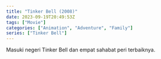 ```yaml
---
title: "Tinker Bell (2008)"
date: 2023-09-19T20:49:53Z
tags: ["Movie"]
categories: ["Animation", "Adventure", "Family"]
series: ["Tinker Bell"]
---
```


Masuki negeri Tinker Bell dan empat sahabat peri terbaiknya.

<mux-player stream-type="on-demand"
  src="https://kp3d-my.sharepoint.com/personal/ryoo_kp3d_onmicrosoft_com/_layouts/15/download.aspx?share=EeiakvHK4f5Mqzf4Atm4nIoBn-Ls6a4g-Bwp02Q6Qm1VTA" metadata-video-title="Tinker Bell (2008)" prefer-playback="mse" controls>
  </mux-player>
  
  
  <script src="https://cdn.jsdelivr.net/npm/@mux/mux-player"></script>
  
 <script id="jd4bCEVXuo02gCeRVYo402BUefoYO7TT1tQdU4P9H00SoE" type="application/ld+json">
 {
  "@context": "https://schema.org/",
  "@type": "VideoObject",
  "name": "Tinker Bell (2008)",
  "contentUrl": "https://stream.mux.com/OXiS2S8KpLjgut7q01DdgEdU7Amaavt02gwTede9p1eb4.m3u8",
  "thumbnailUrl": "https://www.themoviedb.org/t/p/original/tR9oOybzV0wrgP7W5FPeQrYOn1M.jpg?width=314&fit_mode=preserve&time=25",
  "uploadDate": "2023-09-19T20:49:53Z",
}

</script>